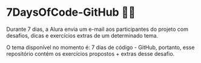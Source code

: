 # 7DaysOfCode-GitHub 👩‍💻
Durante 7 dias, a Alura envia um e-mail aos participantes do projeto com desafios, dicas e exercícios extras de um determinado tema.

O tema disponível no momento é: 7 dias de código - GitHub, portanto, esse repositório contém os exercícios propostos + extras desse desafio.
